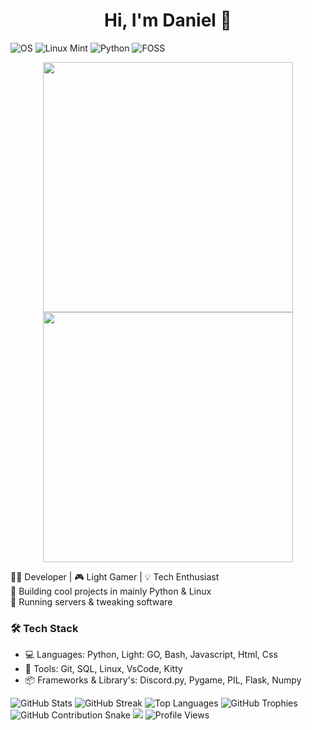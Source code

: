 <h1 align="center">Hi, I'm Daniel 👋</h1>

![OS](https://img.shields.io/badge/OS-Linux-informational?style=flat&logo=linux&logoColor=white)
![Linux Mint](https://img.shields.io/badge/Distro-Linux%20Mint-green?style=flat&logo=linuxmint&logoColor=white)
![Python](https://img.shields.io/badge/Python-3-blue?style=flat&logo=python&logoColor=white)
![FOSS](https://img.shields.io/badge/-FOSS-important?style=flat&logo=opensourceinitiative&logoColor=white)

<p align="center">
  <img width="400px" src="https://github-readme-stats.vercel.app/api?username=DHMorse&show_icons=true&theme=tokyonight" />
  <img width="400px" src="https://github-readme-streak-stats.herokuapp.com/?user=DHMorse&theme=tokyonight" />
</p>

👨‍💻 Developer | 🎮 Light Gamer | 💡 Tech Enthusiast  
🔧 Building cool projects in mainly Python & Linux  
📡 Running servers & tweaking software  

### 🛠️ Tech Stack
- 💻 Languages: Python, Light: GO, Bash, Javascript, Html, Css
- 🔧 Tools: Git, SQL, Linux, VsCode, Kitty
- 📦 Frameworks & Library's: Discord.py, Pygame, PIL, Flask, Numpy

![GitHub Stats](https://github-readme-stats.vercel.app/api?username=DHMorse&show_icons=true&theme=tokyonight)
![GitHub Streak](https://github-readme-streak-stats.herokuapp.com/?user=DHMorse&theme=tokyonight)
![Top Languages](https://github-readme-stats.vercel.app/api/top-langs/?username=DHMorse&layout=compact&theme=tokyonight)
![GitHub Trophies](https://github-profile-trophy.vercel.app/?username=DHMorse&theme=tokyonight&no-frame=true&margin-w=5)
![GitHub Contribution Snake](https://github.com/DHMorse/YourUsername/blob/output/github-contribution-grid-snake.svg)
<img src="https://github-readme-activity-graph.vercel.app/graph?username=DHMorse&theme=tokyo-night" />
![Profile Views](https://komarev.com/ghpvc/?username=DHMorse&color=blue&style=flat)


<!--
**DHMorse/DHMorse** is a ✨ _special_ ✨ repository because its `README.md` (this file) appears on your GitHub profile.

Here are some ideas to get you started:

- 🔭 I’m currently working on ...
- 🌱 I’m currently learning ...
- 👯 I’m looking to collaborate on ...
- 🤔 I’m looking for help with ...
- 💬 Ask me about ...
- 📫 How to reach me: ...
- 😄 Pronouns: ...
- ⚡ Fun fact: ...
-->
